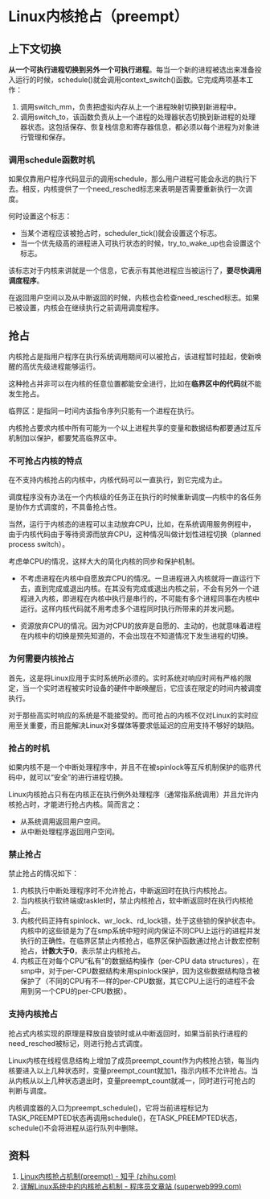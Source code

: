 # Linux内核抢占（preempt）

## 上下文切换

**从一个可执行进程切换到另外一个可执行进程**。每当一个新的进程被选出来准备投入运行的时候，schedule()就会调用context_switch()函数。它完成两项基本工作：

1. 调用switch_mm，负责把虚拟内存从上一个进程映射切换到新进程中。
2. 调用switch_to，该函数负责从上一个进程的处理器状态切换到新进程的处理器状态。这包括保存、恢复栈信息和寄存器信息，都必须以每个进程为对象进行管理和保存。

### 调用schedule函数时机

如果仅靠用户程序代码显示的调用schedule，那么用户进程可能会永远的执行下去。相反，内核提供了一个need_resched标志来表明是否需要重新执行一次调度。

何时设置这个标志：

- 当某个进程应该被抢占时，scheduler_tick()就会设置这个标志。
- 当一个优先级高的进程进入可执行状态的时候，try_to_wake_up也会设置这个标志。

该标志对于内核来讲就是一个信息，它表示有其他进程应当被运行了，**要尽快调用调度程序**。

在返回用户空间以及从中断返回的时候，内核也会检查need_resched标志。如果已被设置，内核会在继续执行之前调用调度程序。

## 抢占

内核抢占是指用户程序在执行系统调用期间可以被抢占，该进程暂时挂起，使新唤醒的高优先级进程能够运行。

这种抢占并非可以在内核的任意位置都能安全进行，比如在**临界区中的代码**就不能发生抢占。

临界区：是指同一时间内该指令序列只能有一个进程在执行。

内核抢占要求内核中所有可能为一个以上进程共享的变量和数据结构都要通过互斥机制加以保护，都要梵高临界区中。

### 不可抢占内核的特点

在不支持内核抢占的内核中，内核代码可以一直执行，到它完成为止。

调度程序没有办法在一个内核级的任务正在执行的时候重新调度—内核中的各任务是协作方式调度的，不具备抢占性。

当然，运行于内核态的进程可以主动放弃CPU，比如，在系统调用服务例程中，由于内核代码由于等待资源而放弃CPU，这种情况叫做计划性进程切换（planned process switch）。

考虑单CPU的情况，这样大大的简化内核的同步和保护机制。

- 不考虑进程在内核中自愿放弃CPU的情况。一旦进程进入内核就将一直运行下去，直到完成或退出内核。在其没有完成或退出内核之前，不会有另外一个进程进入内核，即进程在内核中执行是串行的，不可能有多个进程同事在内核中运行。这样内核代码就不用考虑多个进程同时执行所带来的并发问题。

- 资源放弃CPU的情况。因为对CPU的放弃是自愿的、主动的，也就意味着进程在内核中的切换是预先知道的，不会出现在不知道情况下发生进程的切换。

### 为何需要内核抢占

首先，这是将Linux应用于实时系统所必须的。实时系统对响应时间有严格的限定，当一个实时进程被实时设备的硬件中断唤醒后，它应该在限定的时间内被调度执行。

对于那些高实时响应的系统是不能接受的。而可抢占的内核不仅对Linux的实时应用至关重要，而且能解决Linux对多媒体等要求低延迟的应用支持不够好的缺陷。

### 抢占的时机

如果内核不是一个中断处理程序中，并且不在被spinlock等互斥机制保护的临界代码中，就可以“安全”的进行进程切换。

Linux内核抢占只有在内核正在执行例外处理程序（通常指系统调用）并且允许内核抢占时，才能进行抢占内核。简而言之：

- 从系统调用返回用户空间。
- 从中断处理程序返回用户空间。

### 禁止抢占

禁止抢占的情况如下：

1. 内核执行中断处理程序时不允许抢占，中断返回时在执行内核抢占。
2. 当内核执行软终端或tasklet时，禁止内核抢占，软中断返回时在执行内核抢占。
3. 内核代码正持有spinlock、wr_lock、rd_lock锁，处于这些锁的保护状态中。内核中的这些锁是为了在smp系统中短时间内保证不同CPU上运行的进程并发执行的正确性。在临界区禁止内核抢占，临界区保护函数通过抢占计数宏控制抢占，**计数大于0**，表示禁止内核抢占。
4. 内核正在对每个CPU“私有”的数据结构操作（per-CPU data structures），在smp中，对于per-CPU数据结构未用spinlock保护，因为这些数据结构隐含被保护了（不同的CPU有不一样的per-CPU数据，其它CPU上运行的进程不会用到另一个CPU的per-CPU数据）。

### 支持内核抢占

抢占式内核实现的原理是释放自旋锁时或从中断返回时，如果当前执行进程的need_resched被标记，则进行抢占式调度。

Linux内核在线程信息结构上增加了成员preempt_count作为内核抢占锁，每当内核要进入以上几种状态时，变量preempt_count就加1，指示内核不允许抢占。当从内核从以上几种状态退出时，变量preempt_count就减一，同时进行可抢占的判断与调度。

内核调度器的入口为preempt_schedule()，它将当前进程标记为TASK_PREEMPTED状态再调用schedule()，在TASK_PREEMPTED状态，schedule()不会将进程从运行队列中删除。

## 资料

1. [Linux内核抢占机制(preempt) - 知乎 (zhihu.com)](https://zhuanlan.zhihu.com/p/454793333)
2. [详解Linux系统中的内核抢占机制 - 程序员文章站 (superweb999.com)](https://www.superweb999.com/article/1293706.html)